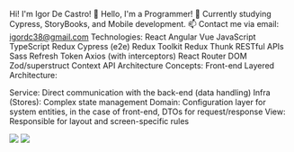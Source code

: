 Hi! I'm Igor De Castro!
🔭 Hello, I'm a Programmer!
🌱 Currently studying Cypress, StoryBooks, and Mobile development.
📫 Contact me via email: igordc38@gmail.com
Technologies:
React
Angular
Vue
JavaScript
TypeScript
Redux
Cypress (e2e)
Redux Toolkit
Redux Thunk
RESTful APIs
Sass
Refresh Token
Axios (with interceptors)
React Router DOM
Zod/superstruct
Context API
Architecture Concepts:
Front-end Layered Architecture:

Service: Direct communication with the back-end (data handling)
Infra (Stores): Complex state management
Domain: Configuration layer for system entities, in the case of front-end, DTOs for request/response
View: Responsible for layout and screen-specific rules
<div> 
  <a href="mailto:igordc38@gmail.com"><img src="https://img.shields.io/badge/-Gmail-%23333?style=for-the-badge&logo=gmail&logoColor=white" target="_blank"></a>
  <a href="https://www.linkedin.com/in/igor-de-castro-abrahao-324990207/" target="_blank"><img src="https://img.shields.io/badge/-LinkedIn-%230077B5?style=for-the-badge&logo=linkedin&logoColor=white" target="_blank"></a> 
</div>
